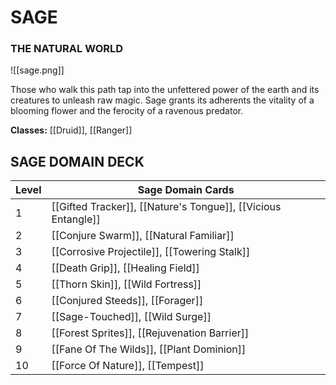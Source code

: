 # SAGE
### THE NATURAL WORLD

![[sage.png]]

Those who walk this path tap into the unfettered power of the earth and its creatures to unleash raw magic. Sage grants its adherents the vitality of a blooming flower and the ferocity of a ravenous predator.

**Classes:** [[Druid]], [[Ranger]]

## SAGE DOMAIN DECK

| Level | Sage Domain Cards                                             |
| ----- | ------------------------------------------------------------- |
| 1     | [[Gifted Tracker]], [[Nature's Tongue]], [[Vicious Entangle]] |
| 2     | [[Conjure Swarm]], [[Natural Familiar]]                       |
| 3     | [[Corrosive Projectile]], [[Towering Stalk]]                  |
| 4     | [[Death Grip]], [[Healing Field]]                             |
| 5     | [[Thorn Skin]], [[Wild Fortress]]                             |
| 6     | [[Conjured Steeds]], [[Forager]]                              |
| 7     | [[Sage-Touched]], [[Wild Surge]]                              |
| 8     | [[Forest Sprites]], [[Rejuvenation Barrier]]                  |
| 9     | [[Fane Of The Wilds]], [[Plant Dominion]]                     |
| 10    | [[Force Of Nature]], [[Tempest]]                              | 